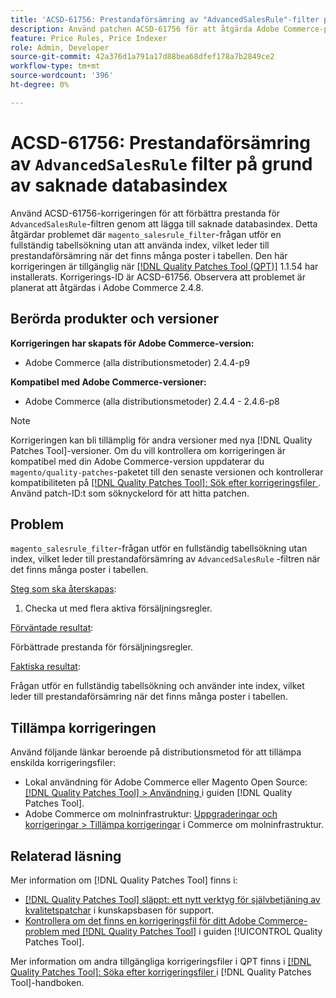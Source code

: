 ```yaml
---
title: 'ACSD-61756: Prestandaförsämring av "AdvancedSalesRule"-filter på grund av saknade databasindex'
description: Använd patchen ACSD-61756 för att åtgärda Adobe Commerce-problemet där frågan "magento_salesrule_filter" utför en fullständig tabellsökning utan index, vilket leder till sämre prestanda vid hantering av stora mängder poster. Den här korrigeringen förbättrar prestandan genom att lägga till de saknade databasindexen för "AdvancedSalesRule"-filter.
feature: Price Rules, Price Indexer
role: Admin, Developer
source-git-commit: 42a376d1a791a17d88bea68dfef178a7b2849ce2
workflow-type: tm+mt
source-wordcount: '396'
ht-degree: 0%

---
```


# ACSD-61756: Prestandaförsämring av `AdvancedSalesRule` filter på grund av saknade databasindex

Använd ACSD-61756-korrigeringen för att förbättra prestanda för `AdvancedSalesRule`-filtren genom att lägga till saknade databasindex. Detta åtgärdar problemet där `magento_salesrule_filter`-frågan utför en fullständig tabellsökning utan att använda index, vilket leder till prestandaförsämring när det finns många poster i tabellen. Den här korrigeringen är tillgänglig när [[!DNL Quality Patches Tool (QPT)]](https://experienceleague.adobe.com/en/docs/commerce-knowledge-base/kb/announcements/commerce-announcements/magento-quality-patches-released-new-tool-to-self-serve-quality-patches) 1.1.54 har installerats. Korrigerings-ID är ACSD-61756. Observera att problemet är planerat att åtgärdas i Adobe Commerce 2.4.8.

## Berörda produkter och versioner

**Korrigeringen har skapats för Adobe Commerce-version:**

* Adobe Commerce (alla distributionsmetoder) 2.4.4-p9

**Kompatibel med Adobe Commerce-versioner:**

* Adobe Commerce (alla distributionsmetoder) 2.4.4 - 2.4.6-p8

>[!NOTE]
>
>Korrigeringen kan bli tillämplig för andra versioner med nya [!DNL Quality Patches Tool]-versioner. Om du vill kontrollera om korrigeringen är kompatibel med din Adobe Commerce-version uppdaterar du `magento/quality-patches`-paketet till den senaste versionen och kontrollerar kompatibiliteten på [[!DNL Quality Patches Tool]: Sök efter korrigeringsfiler ](https://experienceleague.adobe.com/tools/commerce-quality-patches/index.html). Använd patch-ID:t som söknyckelord för att hitta patchen.

## Problem

`magento_salesrule_filter`-frågan utför en fullständig tabellsökning utan index, vilket leder till prestandaförsämring av `AdvancedSalesRule` -filtren när det finns många poster i tabellen.

<u>Steg som ska återskapas</u>:

1. Checka ut med flera aktiva försäljningsregler.

<u>Förväntade resultat</u>:

Förbättrade prestanda för försäljningsregler.

<u>Faktiska resultat</u>:

Frågan utför en fullständig tabellsökning och använder inte index, vilket leder till prestandaförsämring när det finns många poster i tabellen.

## Tillämpa korrigeringen

Använd följande länkar beroende på distributionsmetod för att tillämpa enskilda korrigeringsfiler:

* Lokal användning för Adobe Commerce eller Magento Open Source: [[!DNL Quality Patches Tool] > Användning ](/help/tools/quality-patches-tool/usage.md) i guiden [!DNL Quality Patches Tool].
* Adobe Commerce om molninfrastruktur: [Uppgraderingar och korrigeringar > Tillämpa korrigeringar](https://experienceleague.adobe.com/docs/commerce-cloud-service/user-guide/develop/upgrade/apply-patches.html) i Commerce om molninfrastruktur.

## Relaterad läsning

Mer information om [!DNL Quality Patches Tool] finns i:

* [[!DNL Quality Patches Tool] släppt: ett nytt verktyg för självbetjäning av kvalitetspatchar](https://experienceleague.adobe.com/en/docs/commerce-knowledge-base/kb/announcements/commerce-announcements/magento-quality-patches-released-new-tool-to-self-serve-quality-patches) i kunskapsbasen för support.
* [Kontrollera om det finns en korrigeringsfil för ditt Adobe Commerce-problem med  [!DNL Quality Patches Tool]](/help/tools/quality-patches-tool/patches-available-in-qpt/check-patch-for-magento-issue-with-magento-quality-patches.md) i guiden [!UICONTROL Quality Patches Tool].

Mer information om andra tillgängliga korrigeringsfiler i QPT finns i [[!DNL Quality Patches Tool]: Söka efter korrigeringsfiler ](https://experienceleague.adobe.com/tools/commerce-quality-patches/index.html) i [!DNL Quality Patches Tool]-handboken.
